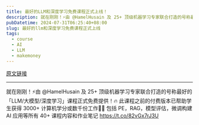 ```yaml
---
title: 最好的LLM和深度学习免费课程正式上线！
description: 就在刚刚！⚡由 @HamelHusain 及 25+ 顶级机器学习专家联合打造的号称最好的 「LLM/大模型/深度学习」课程正式免费提供！🔥 此课程之前的付费版本已帮助学生获得 3000+ 计算机学分或数千份工作👍🏻 包括 PE，RAG，模型评估，微调构建 AI 应用等所有 40+ 课程内容和作业笔记 
pubDatetime: 2024-07-31T06:25:40+08:00
slug: 最好的llm和深度学习免费课程正式上线
tags: 
  - course
  - AI
  - LLM
  - makemoney
---
```


[原文链接](https://x.com/tuturetom/status/1817941020140839053?s=12&t=D3VZWD30-f7ylSHW3OdYgQ)

---

就在刚刚！⚡由 @HamelHusain 及 25+ 顶级机器学习专家联合打造的号称最好的 「LLM/大模型/深度学习」课程正式免费提供！🔥 此课程之前的付费版本已帮助学生获得 3000+ 计算机学分或数千份工作👍🏻 包括 PE，RAG，模型评估，微调构建 AI 应用等所有 40+ 课程内容和作业笔记 https://t.co/82vGx7rJ3U
